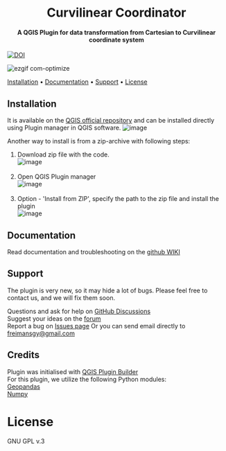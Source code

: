 <h1 align="center">
  Curvilinear Coordinator
  <br>
</h1>
<h4 align="center">A QGIS Plugin for data transformation from Cartesian to Curvilinear coordinate system</h4>
<a href="https://doi.org/10.5281/zenodo.12529944"><img src="https://zenodo.org/badge/DOI/10.5281/zenodo.12529944.svg" alt="DOI"></a>

![ezgif com-optimize](https://github.com/zaarcvon/curvicoord/assets/34241342/15d3362b-4fbd-4b2a-acb3-ab851ea81ff3)



[Installation](#installation) • [Documentation](#documentation) • [Support](#support) • [License](#license)


## Installation 

It is available on the [QGIS official repository](https://plugins.qgis.org/plugins/) and can be installed directly using Plugin manager in QGIS software. 
![image](https://github.com/user-attachments/assets/af26c049-d8bd-4805-a74d-a382a684e219)

Another way to install is from a zip-archive with following steps: 
1. Download zip file with the code.<br>
![image](https://github.com/zaarcvon/curvicoord/assets/34241342/5fac3bc3-1933-44bf-a367-27fe663fda96)<br><br>
2. Open QGIS Plugin manager<br>
![image](https://github.com/zaarcvon/curvicoord/assets/34241342/18c81f49-1e24-4a75-a9ba-4bdc8edbdd78)<br><br>
3. Option - 'Install from ZIP', specify the path to the zip file and install the plugin<br>
![image](https://github.com/zaarcvon/curvicoord/assets/34241342/d30eec57-48b6-4bfe-9904-27c68b5b202d)<br>



## Documentation

Read documentation and troubleshooting on the <a href=https://github.com/zaarcvon/curvicoord/wiki>github WIKI</a>

## Support
The plugin is very new, so it may hide a lot of bugs. Please feel free to contact us, and we will fix them soon.

Questions and ask for help on [GitHub Discussions](https://github.com/zaarcvon/curvicoord/discussions/categories/q-a)<br>
Suggest your ideas on the [forum](https://github.com/zaarcvon/curvicoord/discussions/categories/ideas)<br>
Report a bug on [Issues page](https://github.com/zaarcvon/curvicoord/issues)
Or you can send email directly to [freimansgy@gmail.com](mailto:freimansgy@gmail.com) 
 

## Credits 

Plugin was initialised with <a href=https://plugins.qgis.org/plugins/pluginbuilder3/#plugin-about> QGIS Plugin Builder </a><br>
For this plugin, we utilize the following Python modules:<br>
<a href=https://github.com/geopandas/geopandas>Geopandas </a><br>
<a href=https://github.com/numpy/numpy>Numpy</a>


# License

GNU GPL v.3
